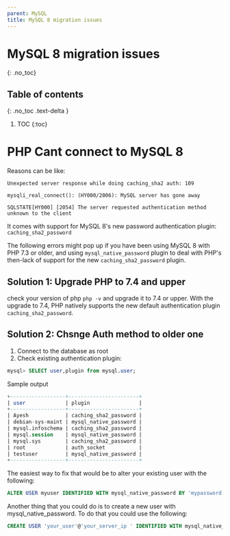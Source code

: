 ```yaml
---
parent: MySQL
title: MySQL 8 migration issues
---
```


# MySQL 8 migration issues
{: .no_toc}

## Table of contents
{: .no_toc .text-delta }

1. TOC
{:toc}

# PHP Cant connect to MySQL 8

Reasons can be like:

```terminal
Unexpected server response while doing caching_sha2 auth: 109
```
```terminal
mysqli_real_connect(): (HY000/2006): MySQL server has gone away
```
```terminal
SQLSTATE[HY000] [2054] The server requested authentication method unknown to the client
```

It comes with support for MySQL 8's new password authentication plugin: `caching_sha2_password`

The following errors might pop up if you have been using MySQL 8 with PHP 7.3 or older, and using `mysql_native_password` plugin to deal with PHP's then-lack of support for the new `caching_sha2_password` plugin.

## Solution 1: Upgrade PHP to 7.4 and upper

check your version of php `php -v` and upgrade it to 7.4 or upper. With the upgrade to 7.4, PHP natively supports the new default authentication plugin `caching_sha2_password`.

## Solution 2: Chsnge Auth method to older one

1. Connect to the database as root
2. Check existing authentication plugin:
```sql
mysql> SELECT user,plugin from mysql.user;
```
Sample output
```sql
+------------------+-----------------------+
| user             | plugin                |
+------------------+-----------------------+
| Ayesh            | caching_sha2_password |
| debian-sys-maint | mysql_native_password |
| mysql.infoschema | caching_sha2_password |
| mysql.session    | mysql_native_password |
| mysql.sys        | caching_sha2_password |
| root             | auth_socket           |
| testuser         | mysql_native_password |
+------------------+-----------------------+
```
The easiest way to fix that would be to alter your existing user with the following:
```sql
ALTER USER myuser IDENTIFIED WITH mysql_native_password BY 'mypassword';
```
Another thing that you could do is to create a new user with mysql_native_password. To do that you could use the following:
```sql
CREATE USER 'your_user'@'your_server_ip ' IDENTIFIED WITH mysql_native_password BY 'your_password';
```